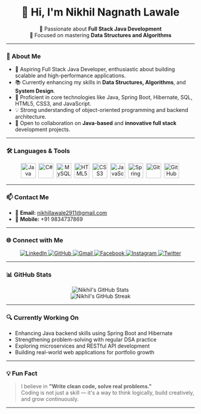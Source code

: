<h1 align="center">👋 Hi, I'm Nikhil Nagnath Lawale</h1>

<p align="center">
  🚀 Passionate about <strong>Full Stack Java Development</strong><br>
  🧠 Focused on mastering <strong>Data Structures and Algorithms</strong>
</p>

---

### 💼 About Me

- 🎯 Aspiring Full Stack Java Developer, enthusiastic about building scalable and high-performance applications.
- 📚 Currently enhancing my skills in **Data Structures, Algorithms**, and **System Design**.
- 🧰 Proficient in core technologies like Java, Spring Boot, Hibernate, SQL, HTML5, CSS3, and JavaScript.
- 💡 Strong understanding of object-oriented programming and backend architecture.
- 🤝 Open to collaboration on **Java-based** and **innovative full stack** development projects.

---

### 🛠️ Languages & Tools

<p align="center">
  <img src="https://cdn.jsdelivr.net/gh/devicons/devicon/icons/java/java-original.svg" title="Java" alt="Java" width="40" height="40"/>&nbsp;
  <img src="https://cdn.jsdelivr.net/gh/devicons/devicon/icons/csharp/csharp-original.svg" title="C#" alt="C#" width="40" height="40"/>&nbsp;
  <img src="https://cdn.jsdelivr.net/gh/devicons/devicon/icons/mysql/mysql-original.svg" title="MySQL" alt="MySQL" width="40" height="40"/>&nbsp;
  <img src="https://cdn.jsdelivr.net/gh/devicons/devicon/icons/html5/html5-original.svg" title="HTML5" alt="HTML5" width="40" height="40"/>&nbsp;
  <img src="https://cdn.jsdelivr.net/gh/devicons/devicon/icons/css3/css3-original.svg" title="CSS3" alt="CSS3" width="40" height="40"/>&nbsp;
  <img src="https://cdn.jsdelivr.net/gh/devicons/devicon/icons/javascript/javascript-original.svg" title="JavaScript" alt="JavaScript" width="40" height="40"/>&nbsp;
  <img src="https://cdn.jsdelivr.net/gh/devicons/devicon/icons/spring/spring-original.svg" title="Spring Boot" alt="Spring Boot" width="40" height="40"/>&nbsp;
  <img src="https://cdn.jsdelivr.net/gh/devicons/devicon/icons/git/git-original.svg" title="Git" alt="Git" width="40" height="40"/>&nbsp;
  <img src="https://cdn.jsdelivr.net/gh/devicons/devicon/icons/github/github-original.svg" title="GitHub" alt="GitHub" width="40" height="40"/>&nbsp;
</p>

---

### 📫 Contact Me

- 📧 **Email:** [nikhillawale2911@gmail.com](mailto:nikhillawale2911@gmail.com)  
- 📱 **Mobile:** +91 9834737869

---

### 🌐 Connect with Me

<p align="center">
  <a href="https://www.linkedin.com/in/nikhillawale1999/" target="_blank">
    <img src="https://img.shields.io/badge/LinkedIn-blue?style=for-the-badge&logo=linkedin&logoColor=white" alt="LinkedIn"/>
  </a>
  <a href="https://github.com/Nikhillawale07" target="_blank">
    <img src="https://img.shields.io/badge/GitHub-black?style=for-the-badge&logo=github&logoColor=white" alt="GitHub"/>
  </a>
  <a href="mailto:nikhillawale2911@gmail.com" target="_blank">
    <img src="https://img.shields.io/badge/Gmail-red?style=for-the-badge&logo=gmail&logoColor=white" alt="Gmail"/>
  </a>
  <a href="https://www.facebook.com/nikhil.lawale.7?mibextid=ZbWKwL" target="_blank">
    <img src="https://img.shields.io/badge/Facebook-1877F2?style=for-the-badge&logo=facebook&logoColor=white" alt="Facebook"/>
  </a>
  <a href="https://instagram.com/nikhil_lawale_07?igshid=OGQ5ZDc2ODk2ZA==" target="_blank">
    <img src="https://img.shields.io/badge/Instagram-E4405F?style=for-the-badge&logo=instagram&logoColor=white" alt="Instagram"/>
  </a>
  <a href="https://twitter.com/nikhil_lawale?t=eRcKE_-e9rdBVBugjRLM2w&s=08" target="_blank">
    <img src="https://img.shields.io/badge/Twitter-1DA1F2?style=for-the-badge&logo=twitter&logoColor=white" alt="Twitter"/>
  </a>
</p>

---

### 📊 GitHub Stats

<p align="center">
  <img src="https://github-readme-stats.vercel.app/api?username=Nikhillawale07&show_icons=true&theme=github_dark" alt="Nikhil's GitHub Stats" />
  <br>
  <img src="https://github-readme-streak-stats.herokuapp.com/?user=Nikhillawale07&theme=github-dark&hide_border=true" alt="Nikhil's GitHub Streak" />
</p>

---

### 🔍 Currently Working On

- Enhancing Java backend skills using Spring Boot and Hibernate  
- Strengthening problem-solving with regular DSA practice  
- Exploring microservices and RESTful API development  
- Building real-world web applications for portfolio growth

---

### 💡 Fun Fact

> I believe in **"Write clean code, solve real problems."**  
> Coding is not just a skill — it's a way to think logically, build creatively, and grow continuously.

---
